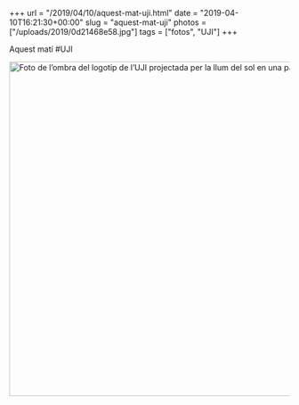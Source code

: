 +++
url = "/2019/04/10/aquest-mat-uji.html"
date = "2019-04-10T16:21:30+00:00"
slug = "aquest-mat-uji"
photos = ["/uploads/2019/0d21468e58.jpg"]
tags = ["fotos", "UJI"]
+++

Aquest matí #UJI

<img src="/uploads/2019/0d21468e58.jpg" width="600" height="600" alt="Foto de l’ombra del logotip de l’UJI projectada per la llum del sol en una paret." />
